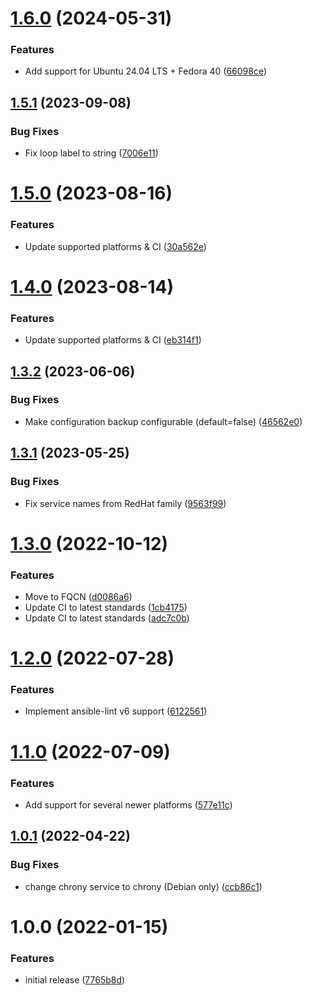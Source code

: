# [1.6.0](https://github.com/de-it-krachten/ansible-role-chrony/compare/v1.5.1...v1.6.0) (2024-05-31)


### Features

* Add support for Ubuntu 24.04 LTS + Fedora 40 ([66098ce](https://github.com/de-it-krachten/ansible-role-chrony/commit/66098ce0140bcea684be6780367a91b59c88e1c1))

## [1.5.1](https://github.com/de-it-krachten/ansible-role-chrony/compare/v1.5.0...v1.5.1) (2023-09-08)


### Bug Fixes

* Fix loop label to string ([7006e11](https://github.com/de-it-krachten/ansible-role-chrony/commit/7006e1146d7a9878eba819c5bde0692f7b03dce1))

# [1.5.0](https://github.com/de-it-krachten/ansible-role-chrony/compare/v1.4.0...v1.5.0) (2023-08-16)


### Features

* Update supported platforms & CI ([30a562e](https://github.com/de-it-krachten/ansible-role-chrony/commit/30a562ebc4fca8b4942ce29772e58d276311ae4a))

# [1.4.0](https://github.com/de-it-krachten/ansible-role-chrony/compare/v1.3.2...v1.4.0) (2023-08-14)


### Features

* Update supported platforms & CI ([eb314f1](https://github.com/de-it-krachten/ansible-role-chrony/commit/eb314f1fb171c66c375dcaf4af6b7d3a4d207d5c))

## [1.3.2](https://github.com/de-it-krachten/ansible-role-chrony/compare/v1.3.1...v1.3.2) (2023-06-06)


### Bug Fixes

* Make configuration backup configurable (default=false) ([46562e0](https://github.com/de-it-krachten/ansible-role-chrony/commit/46562e0e7c46fb9647c0e40b131f818726054d35))

## [1.3.1](https://github.com/de-it-krachten/ansible-role-chrony/compare/v1.3.0...v1.3.1) (2023-05-25)


### Bug Fixes

* Fix service names from RedHat family ([9563f99](https://github.com/de-it-krachten/ansible-role-chrony/commit/9563f9902257f6e568cd410e9cd373338cd59502))

# [1.3.0](https://github.com/de-it-krachten/ansible-role-chrony/compare/v1.2.0...v1.3.0) (2022-10-12)


### Features

* Move to FQCN ([d0086a6](https://github.com/de-it-krachten/ansible-role-chrony/commit/d0086a6e2a72945354287d08bf0ca1e6c40e23b6))
* Update CI to latest standards ([1cb4175](https://github.com/de-it-krachten/ansible-role-chrony/commit/1cb41751b342a61875cfe3a1b2f6209aa87e4a9b))
* Update CI to latest standards ([adc7c0b](https://github.com/de-it-krachten/ansible-role-chrony/commit/adc7c0b90bdc9f3c1ccab3b7cae52ba6e25d940c))

# [1.2.0](https://github.com/de-it-krachten/ansible-role-chrony/compare/v1.1.0...v1.2.0) (2022-07-28)


### Features

* Implement ansible-lint v6 support ([6122561](https://github.com/de-it-krachten/ansible-role-chrony/commit/61225613e3c886a5e3aadfd08016a9bb08f7ddc6))

# [1.1.0](https://github.com/de-it-krachten/ansible-role-chrony/compare/v1.0.1...v1.1.0) (2022-07-09)


### Features

* Add support for several newer platforms ([577e11c](https://github.com/de-it-krachten/ansible-role-chrony/commit/577e11ccd4f963d66f922b471e79841bed083d85))

## [1.0.1](https://github.com/de-it-krachten/ansible-role-chrony/compare/v1.0.0...v1.0.1) (2022-04-22)


### Bug Fixes

* change chrony service to chrony (Debian only) ([ccb86c1](https://github.com/de-it-krachten/ansible-role-chrony/commit/ccb86c193c5598e2859c36855ec6cd35f53527ec))

# 1.0.0 (2022-01-15)


### Features

* initial release ([7765b8d](https://github.com/de-it-krachten/ansible-role-chrony/commit/7765b8da58b7246dec452f92d8d4a5153e7d57ef))
